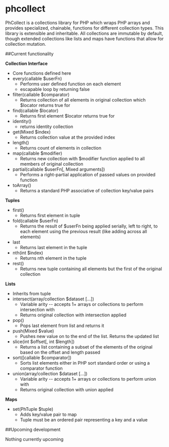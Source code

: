 phcollect
=========

PhCollect is a collections library for PHP which wraps PHP arrays and provides specialized, chainable, functions for different collection types.  This library is extensible and inheritable. All collections are immutable by default, though extended collections like lists and maps have functions that allow for collection mutation.

##Current functionality

**Collection Interface**

- Core functions defined here
- every(callable $userFn)
    - Performs user defined function on each element
    - escapable loop by returning false
- filter(callable $comparator)
    - Returns collection of all elements in original collection which $locator returns true for
- find(callable $locator)
    - Returns first element $locator returns true for
- identity()
    - returns identity collection
- get(Mixed $index)
    - Returns collection value at the provided index
- length()
    - Returns count of elements in collection
- map(callable $modifier)
    - Returns new collection with $modifier function applied to all members of original collection
- partial(callable $userFn[, Mixed arguments])
    - Performs a right-partial application of passed values on provided function
- toArray()
    - Returns a standard PHP associative of collection key/value pairs

**Tuples**

- first()
    - Returns first element in tuple
- fold(callable $userFn)
    - Returns the result of $userFn being applied serially, left to right, to each element using the previous result (like adding across all elements)
- last
    - Returns last element in the tuple
- nth(int $index)
    - Returns nth element in the tuple
- rest()
    - Returns new tuple containing all elements but the first of the original collection

**Lists**

- Inherits from tuple
- intersect(array/collection $dataset [...])
    - Variable arity -- accepts 1+ arrays or collections to perform intersection with
    - Returns original collection with intersection applied
- pop()
    - Pops last element from list and returns it
- push(Mixed $value)
    - Pushes new value on to the end of the list. Returns the updated list
- slice(int $offset[, int $length])
    - Returns a list containing a subset of the elements of the original based on the offset and length passed
- sort([callable $comparator])
    - Sorts list elements either in PHP sort standard order or using a comparator function
- union(array/collection $dataset [...])
    - Variable arity -- accepts 1+ arrays or collections to perform union with
    - Returns original collection with union applied

**Maps**

- set(PhTuple $tuple)
    - Adds key/value pair to map
    - Tuple must be an ordered pair representing a key and a value

##Upcoming development

Nothing currently upcoming
